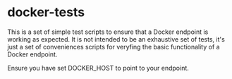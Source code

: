 # docker-tests 

This is a set of simple test scripts to ensure that a Docker endpoint
is working as expected. It is not intended to be an exhaustive set of
tests, it's just a set of conveniences scripts for veryfing the basic
functionality of a Docker endpoint.

Ensure you have set DOCKER_HOST to point to your endpoint.